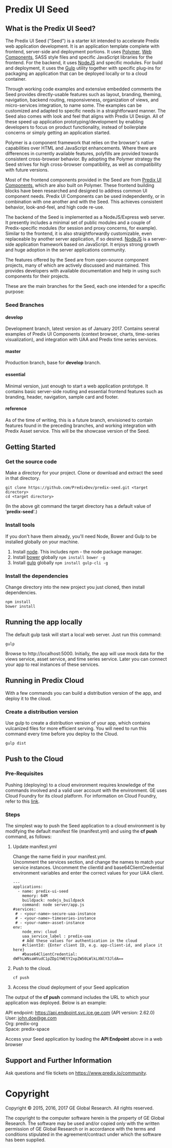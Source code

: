 # Predix UI Seed

## What is the Predix UI Seed?
The Predix UI Seed ("Seed") is a starter kit intended to accelerate Predix web application development.  It is an application template complete with frontend, server-side and deployment portions.  It uses [Polymer](http://www.polymer-project.org), [Web Components](https://developer.mozilla.org/en-US/docs/Web/Web_Components), SASS style files and specific JavaScript libraries for the frontend.  For the backend, it uses [NodeJS](http://nodejs.org) and specific modules.  For build and deployment, it uses the [Gulp](http://gulpjs.com/) utility together with specific plug-ins for packaging an application that can be deployed locally or to a cloud container.

Through working code examples and extensive embedded comments the Seed provides directly-usable features such as layout, branding, theming, navigation, backend routing, responsiveness, organization of views, and micro-services integration, to name some.  The examples can be customized and adapted to specific needs in a straightforward manner.  The Seed also comes with look and feel that aligns with Predix UI Design.  All of these speed up application prototyping/development by enabling developers to focus on product functionality, instead of boilerplate concerns or simply getting an application started.

Polymer is a component framework that relies on the browser's native capabilities over HTML and JavaScript enhancements.  Where there are differences in currently available features, polyfills are provided towards consistent cross-browser behavior.  By adopting the Polymer strategy the Seed strives for high cross-browser compatibility, as well as compatibility with future versions.

Most of the frontend components provided in the Seed are from [Predix UI Components](http://www.predix-ui.com/), which are also built on Polymer.  These frontend building blocks have been researched and designed to address common UI component needs.  Predix UI Components can be used independently, or in combination with one another and with the Seed.  This achieves consistent behavior, look-and-feel, and high code re-use.

The backend of the Seed is implemented as a NodeJS/Express web server.  It presently includes a minimal set of public modules and a couple of Predix-specific modules (for session and proxy concerns, for example).  Similar to the frontend, it is also straightforwardly customizable, even replaceable by another server application, if so desired.  [NodeJS](http://nodejs.org) is a server-side application framework based on JavaScript.  It enjoys strong growth and huge adoption in the server applications community.

The features offered by the Seed are from open-source component projects, many of which are actively discussed and maintained.  This provides developers with available documentation and help in using such components for their projects.

These are the main branches for the Seed, each one intended for a specific purpose:

### Seed Branches

#### develop #####
Development branch, latest version as of January 2017.  Contains several examples of Predix UI Components (context browser, charts, time-series visualization), and integration with UAA and Predix time series services.

#### master ####
Production branch, base for **develop** branch.

#### essential ####
Minimal version, just enough to start a web application prototype.  It contains basic server-side routing and essential frontend features such as branding, header, navigation, sample card and footer.

#### reference ####
As of the time of writing, this is a future branch, envisioned to contain features found in the preceding branches, and working integration with Predix Asset service.  This will be the showcase version of the Seed.

## Getting Started

### Get the source code
Make a directory for your project.  Clone or download and extract the seed in that directory.
```
git clone https://github.com/PredixDev/predix-seed.git <target directory>
cd <target directory>
```
(In the above git command the target directory has a default value of '**predix-seed**'.)

### Install tools
If you don't have them already, you'll need Node, Bower and Gulp to be installed globally on your machine.  

1. Install [node](https://nodejs.org/en/download/).  This includes npm - the node package manager.  
2. Install [bower](https://bower.io/) globally `npm install bower -g`  
3. Install [gulp](http://gulpjs.com/) globally `npm install gulp-cli -g`  

### Install the dependencies
Change directory into the new project you just cloned, then install dependencies.
```
npm install
bower install
```
## Running the app locally
The default gulp task will start a local web server.  Just run this command:
```
gulp
```
Browse to http://localhost:5000.
Initially, the app will use mock data for the views service, asset service, and time series service.
Later you can connect your app to real instances of these services.

## Running in Predix Cloud
With a few commands you can build a distribution version of the app, and deploy it to the cloud.

### Create a distribution version
Use gulp to create a distribution version of your app, which contains vulcanized files for more efficient serving.
You will need to run this command every time before you deploy to the Cloud.
```
gulp dist
```


## Push to the Cloud

### Pre-Requisites
Pushing (deploying) to a cloud environment requires knowledge of the commands involved and a valid user account with the environment.  GE uses Cloud Foundry for its cloud platform.  For information on Cloud Foundry, refer to this [link](http://docs.cloudfoundry.org/cf-cli/index.html).

### Steps
The simplest way to push the Seed application to a cloud environment is by modifying the default manifest file (manifest.yml) and using the **cf push** command, as follows:

1. Update manifest.yml

	Change the name field in your manifest.yml.  
	Uncomment the services section, and change the names to match your service instances.
	Uncomment the clientId and base64ClientCredential environment variables and enter the correct values for your UAA client.
	```
	---
	applications:
	  - name: predix-ui-seed
	    memory: 64M
	    buildpack: nodejs_buildpack
	    command: node server/app.js
	#services:
	 # - <your-name>-secure-uaa-instance
	 # - <your-name>-timeseries-instance
	 # - <your-name>-asset-instance
	env:
	    node_env: cloud
	    uaa_service_label : predix-uaa
	    # Add these values for authentication in the cloud
	    #clientId: {Enter client ID, e.g. app-client-id, and place it here}
	    #base64ClientCredential: dWFhLWNsaWVudC1pZDp1YWEtY2xpZW50LWlkLXNlY3JldA==
	```

2. Push to the cloud.

	```
	cf push
	```

3. Access the cloud deployment of your Seed application

  The output of the **cf push** command includes the URL to which your application was deployed.  Below is an example:
  
  API endpoint:   https://api.endpoint.svc.ice.ge.com (API version: 2.62.0)   
  User:           john.doe@ge.com   
  Org:            predix-org   
  Space:          predix-space   

  Access your Seed application by loading the **API Endpoint** above in a web browser
  
## Support and Further Information

Ask questions and file tickets on <a href="https://www.predix.io/community" target="_blank">https://www.predix.io/community</a>.

# Copyright
Copyright &copy; 2015, 2016, 2017 GE Global Research. All rights reserved.

The copyright to the computer software herein is the property of
GE Global Research. The software may be used and/or copied only
with the written permission of GE Global Research or in accordance
with the terms and conditions stipulated in the agreement/contract
under which the software has been supplied.
